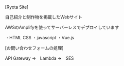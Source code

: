 [Ryota Site]

自己紹介と制作物を掲載したWebサイト

AWSのAmplifyを使ってサーバーレスでデプロイしています

・HTML CSS
・javascript
・Vue.js

[お問い合わせフォームの処理]

API Gateway →　Lambda →　SES
